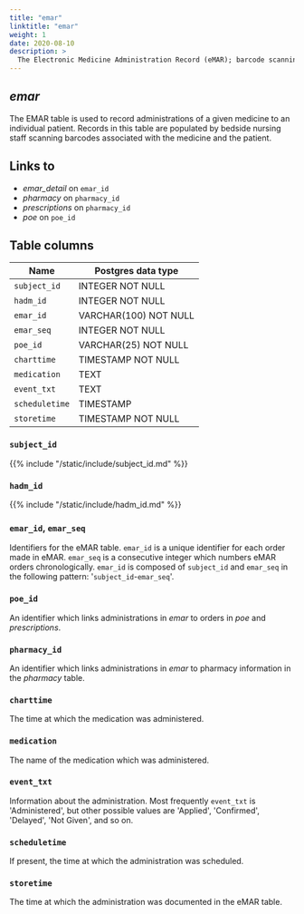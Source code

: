 ```yaml
---
title: "emar"
linktitle: "emar"
weight: 1
date: 2020-08-10
description: >
  The Electronic Medicine Administration Record (eMAR); barcode scanning of medications at the time of administration.
---
```


## *emar*

The EMAR table is used to record administrations of a given medicine to an individual patient.
Records in this table are populated by bedside nursing staff scanning barcodes associated with the medicine and the patient.

## Links to

* *emar_detail* on `emar_id`
* *pharmacy* on `pharmacy_id`
* *prescriptions* on `pharmacy_id`
* *poe* on `poe_id`

<!--

# Important considerations

-->

## Table columns

Name | Postgres data type
---- | ----
`subject_id` | INTEGER NOT NULL
`hadm_id` | INTEGER NOT NULL
`emar_id` | VARCHAR(100) NOT NULL
`emar_seq` | INTEGER NOT NULL
`poe_id` | VARCHAR(25) NOT NULL
`charttime` | TIMESTAMP NOT NULL
`medication` | TEXT
`event_txt` | TEXT
`scheduletime` | TIMESTAMP
`storetime` | TIMESTAMP NOT NULL

### `subject_id`

{{% include "/static/include/subject_id.md" %}}

### `hadm_id`

{{% include "/static/include/hadm_id.md" %}}

### `emar_id`, `emar_seq`

Identifiers for the eMAR table. `emar_id` is a unique identifier for each order made in eMAR. `emar_seq` is a consecutive integer which numbers eMAR orders chronologically. `emar_id` is composed of `subject_id` and `emar_seq` in the following pattern: '`subject_id`-`emar_seq`'.

### `poe_id`

An identifier which links administrations in *emar* to orders in *poe* and *prescriptions*.

### `pharmacy_id`

An identifier which links administrations in *emar* to pharmacy information in the *pharmacy* table.

### `charttime`

The time at which the medication was administered.

### `medication`

The name of the medication which was administered.

### `event_txt`

Information about the administration. Most frequently `event_txt` is 'Administered', but other possible values are 'Applied', 'Confirmed', 'Delayed', 'Not Given', and so on.

### `scheduletime`

If present, the time at which the administration was scheduled.

### `storetime`

The time at which the administration was documented in the eMAR table.
